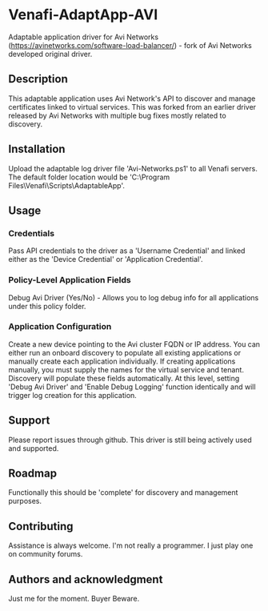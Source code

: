 # Venafi-AdaptApp-AVI
Adaptable application driver for Avi Networks (https://avinetworks.com/software-load-balancer/) - fork of Avi Networks developed original driver.

## Description
This adaptable application uses Avi Network's API to discover and manage certificates linked to virtual services. This was forked from an earlier driver released by Avi Networks with multiple bug fixes mostly related to discovery.

## Installation
Upload the adaptable log driver file 'Avi-Networks.ps1' to all Venafi servers.
The default folder location would be 'C:\Program Files\Venafi\Scripts\AdaptableApp'.

## Usage

### Credentials
Pass API credentials to the driver as a 'Username Credential' and linked either as the 'Device Credential' or 'Application Credential'.

### Policy-Level Application Fields
Debug Avi Driver (Yes/No) - Allows you to log debug info for all applications under this policy folder.

### Application Configuration
Create a new device pointing to the Avi cluster FQDN or IP address.
You can either run an onboard discovery to populate all existing applications or manually create each application individually. If creating applications manually, you must supply the names for the virtual service and tenant. Discovery will populate these fields automatically.
At this level, setting 'Debug Avi Driver' and 'Enable Debug Logging' function identically and will trigger log creation for this application.

## Support
Please report issues through github. This driver is still being actively used and supported.

## Roadmap
Functionally this should be 'complete' for discovery and management purposes.

## Contributing
Assistance is always welcome. I'm not really a programmer. I just play one on community forums.

## Authors and acknowledgment
Just me for the moment. Buyer Beware.
